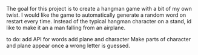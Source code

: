 The goal for this project is to create a hangman game with a bit of my own twist.
I would like the game to automatically generate a random word on restart every time.
Instead of the typical hangman character on a stand, id like to make it an a man falling from an airplane.

to do:
        add API for words
        add plane and character
        Make parts of character and plane appear once a wrong letter is guessed.
